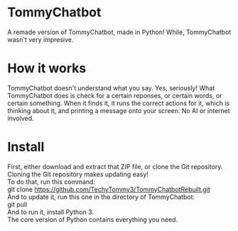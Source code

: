 # TommyChatbot
A remade version of TommyChatbot, made in Python! While, TommyChatbot wasn't very impresive.
# How it works
TommyChatbot doesn't understand what you say. Yes, seriously!
What TommyChatbot does is check for a certain reponses, or certain words, or certain something.
When it finds it, it runs the correct actions for it, which is thinking about it, and printing a message onto your screen.
No AI or internet involved.
# Install
First, either download and extract that ZIP file, or clone the Git repository.<br>
Cloning the Git repository makes updating easy!<br>
To do that, run this command:<br>
git clone https://github.com/TechyTommy3/TommyChatbotRebuilt.git<br>
And to update it, run this one in the directory of TommyChatbot:<br>
git pull<br>
And to run it, install Python 3.<br>
The core version of Python contains everything you need.<br>
